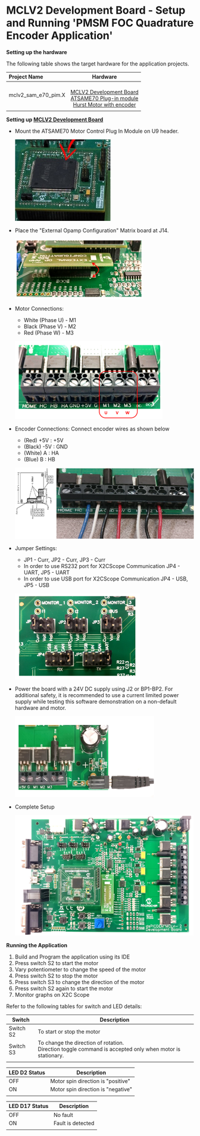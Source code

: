# MCLV2 Development Board - Setup and Running 'PMSM FOC Quadrature Encoder Application'
**Setting up the hardware**

The following table shows the target hardware for the application projects.

| Project Name| Hardware |
|:---------|:---------:|
| mclv2_sam_e70_pim.X |<br>[MCLV2 Development Board](https://www.microchip.com/DevelopmentTools/ProductDetails/DM330021-2)<br>[ATSAME70 Plug-in module](https://www.microchip.com/Developmenttools/ProductDetails/MA320203)<br>[Hurst Motor with encoder](https://www.microchip.com/DevelopmentTools/ProductDetails/PartNo/AC300022) |
|||

**Setting up [MCLV2 Development Board](https://www.microchip.com/DevelopmentTools/ProductDetails/DM330021-2)**

- Mount the ATSAME70 Motor Control Plug In Module on U9 header. 

    ![PIM Install](GUID-5B7EECF0-4E2E-41AE-AC90-B2E36010E3CB-low.jpg)

- Place the "External Opamp Configuration" Matrix board at J14.

    ![External OPAMP](GUID-68DCD893-731A-4881-B4D9-6FE299AE9023-low.png)

- Motor Connections: 
    - White (Phase U) - M1 
    - Black (Phase V) - M2 
    - Red (Phase W) - M3

    ![Motor Connections](GUID-A23B85BD-119C-4379-847F-7BD293D8AF39-low.png)

- Encoder Connections: Connect encoder wires as shown below
    - (Red) +5V : +5V
    - (Black) -5V : GND
    - (White) A : HA
    - (Blue) B : HB

    ![Encoder Connections](GUID-0B35F2F8-8DDF-4A9C-A7C2-5F6BB221C2A0-low.png)

- Jumper Settings: 
    - JP1 - Curr, JP2 - Curr, JP3 - Curr 
    - In order to use RS232 port for X2CScope Communication JP4 - UART, JP5 - UART 
    - In order to use USB port for X2CScope Communication JP4 - USB, JP5 - USB

    ![jumper Settings](GUID-4A11568E-F7A4-4897-94AB-59BDF6149F1D-low.png)


- Power the board with a 24V DC supply using J2 or BP1-BP2. For additional safety, it is recommended to use a current limited power supply while testing this software demonstration on a non-default hardware and motor. 

    ![jumper Settings](GUID-0D6347C9-1A55-4387-952D-3E1DDBC77AC8-low.png)

- Complete Setup

    ![Setup](GUID-28FEDBAE-528B-44A7-903C-4945A929AC98-low.png)

**Running the Application**

1. Build and Program the application using its IDE
2. Press switch S2 to start the motor
3. Vary potentiometer to change the speed of the motor
4. Press switch S2 to stop the motor
5. Press switch S3 to change the direction of the motor
6. Press switch S2 again to start the motor
7. Monitor graphs on X2C Scope

Refer to the following tables for switch and LED details:

| Switch | Description |
|------|----------------|
| Switch S2 | To start or stop the motor |
| Switch S3 | To change the direction of rotation. <br>Direction toggle command is accepted only when motor is stationary. |
||

| LED D2 Status | Description |
|------|----------------|
| OFF  | Motor spin direction is "positive"  |
| ON  | Motor spin direction is "negative"   |
||

| LED D17 Status | Description |
|------|----------------|
| OFF  | No fault  |
| ON   | Fault is detected  |
||